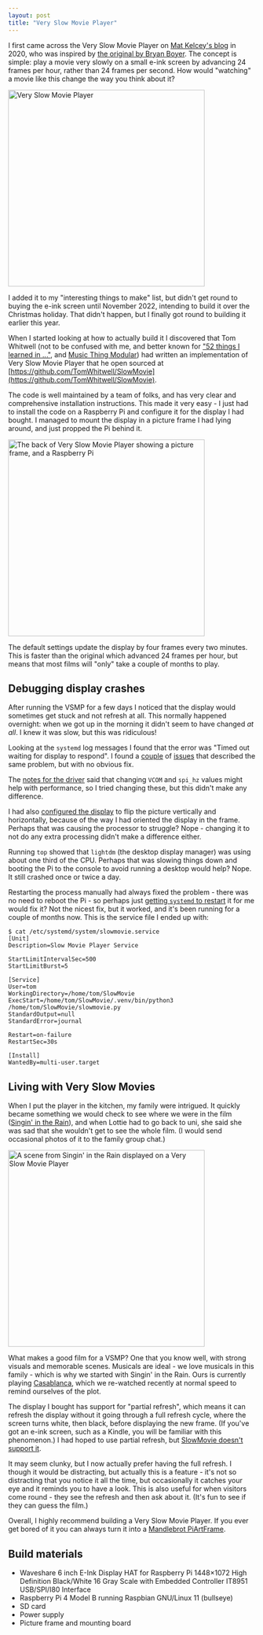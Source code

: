 ```yaml
---
layout: post
title: "Very Slow Movie Player"
---
```


I first came across the Very Slow Movie Player on [Mat Kelcey's blog](http://matpalm.com/blog/dithernet_vsmp/) in 2020, who was inspired by [the original by Bryan Boyer](https://bryan.medium.com/very-slow-movie-player-499f76c48b62). The concept is simple: play a movie very slowly on a small e-ink screen by advancing 24 frames per hour, rather than 24 frames per second. How would "watching" a movie like this change the way you think about it?

<img alt="Very Slow Movie Player" src="{{ site.url }}{{ site.baseurl }}/assets/2024-06-15-vsmp.jpg" width="400">

I added it to my "interesting things to
make" list, but didn't get round to buying the e-ink screen until November 2022,
intending to build it over the Christmas holiday. That didn't happen, but I
finally got round to building it earlier this year.

When I started looking at how to actually build it I discovered that Tom Whitwell
(not to be confused with me, and better known for
["52 things I learned in ..."](https://medium.com/magnetic/52-things-i-learned-in-2023-a3bbb9f9323d), and [Music Thing Modular](https://www.musicthing.co.uk/)) had written an
implementation of Very Slow Movie Player that he open sourced at
[https://github.com/TomWhitwell/SlowMovie](https://github.com/TomWhitwell/SlowMovie).

The code is well maintained by a team of folks, and has very clear and comprehensive installation instructions. This made it very easy - I just had to install the code on a Raspberry Pi and configure it for the display I had bought. I managed to mount the display in a picture frame I had lying around, and just propped the Pi behind it.

<img alt="The back of Very Slow Movie Player showing a picture frame, and a Raspberry Pi" src="{{ site.url }}{{ site.baseurl }}/assets/2024-06-15-vsmp-back.jpg" width="400">

The default settings update the display by four frames every two minutes. This is faster than the original which advanced 24 frames per hour, but means that most films will "only" take a couple of months to play.

## Debugging display crashes

After running the VSMP for a few days I noticed that the display would sometimes get stuck and not refresh at all. This normally happened overnight: when we got up in the morning it didn't seem to have changed _at all_. I knew it was slow, but this was ridiculous!

Looking at the `systemd` log messages I found that the error was "Timed out waiting for display to respond". I found a [couple](https://github.com/GregDMeyer/IT8951/issues/54) of [issues](https://github.com/GregDMeyer/IT8951/issues/56) that described the same problem, but with no obvious fix.

The [notes for the driver](https://github.com/GregDMeyer/IT8951) said that changing `VCOM` and `spi_hz` values might help with performance, so I tried changing these, but this didn't make any difference.

I had also [configured the display](https://github.com/TomWhitwell/SlowMovie?tab=readme-ov-file#e-ink-display-customization) to flip the picture vertically and horizontally, because of the way I had oriented the display in the frame. Perhaps that was causing the processor to struggle? Nope - changing it to not do any extra processing didn't make a difference either.

Running `top` showed that `lightdm` (the desktop display manager) was using about one third of the CPU. Perhaps that was slowing things down and booting the Pi to the console to avoid running a desktop would help? Nope. It still crashed once or twice a day.

Restarting the process manually had always fixed the problem - there was no need to reboot the Pi - so perhaps just [getting `systemd` to restart](https://ma.ttias.be/auto-restart-crashed-service-systemd/) it for me would fix it? Not the nicest fix, but it worked, and it's been running for a couple of months now. This is the service file I ended up with:

```shell
$ cat /etc/systemd/system/slowmovie.service
[Unit]
Description=Slow Movie Player Service

StartLimitIntervalSec=500
StartLimitBurst=5

[Service]
User=tom
WorkingDirectory=/home/tom/SlowMovie
ExecStart=/home/tom/SlowMovie/.venv/bin/python3 /home/tom/SlowMovie/slowmovie.py
StandardOutput=null
StandardError=journal

Restart=on-failure
RestartSec=30s

[Install]
WantedBy=multi-user.target
```

## Living with Very Slow Movies

When I put the player in the kitchen, my family were intrigued. It quickly became something we would check to see where we were in the film ([Singin' in the Rain](https://www.themoviedb.org/movie/872-singin-in-the-rain?language=en-GB)), and when Lottie had to go back to uni, she said she was sad that she wouldn't get to see the whole film. (I would send occasional photos of it to the family group chat.)

<img alt="A scene from Singin' in the Rain displayed on a Very Slow Movie Player" src="{{ site.url }}{{ site.baseurl }}/assets/2024-06-15-singin.jpg" width="400">

What makes a good film for a VSMP? One that you know well, with strong visuals and memorable scenes. Musicals are ideal - we love musicals in this family - which is why we started with Singin' in the Rain. Ours is currently playing [Casablanca](https://www.themoviedb.org/movie/289-casablanca?language=en-GB), which we re-watched recently at normal speed to remind ourselves of the plot.

The display I bought has support for "partial refresh", which means it can refresh the display without it going through a full refresh cycle, where the screen turns white, then black, before displaying the new frame. (If you've got an e-ink screen, such as a Kindle, you will be familiar with this phenomenon.) I had hoped to use partial refresh, but [SlowMovie doesn't support it](https://github.com/TomWhitwell/SlowMovie/issues/130).

It may seem clunky, but I now actually prefer having the full refresh. I though it would be distracting, but actually this is a feature - it's not so distracting that you notice it all the time, but occasionally it catches your eye and it reminds you to have a look. This is also useful for when visitors come round - they see the refresh and then ask about it. (It's fun to see if they can guess the film.)

Overall, I highly recommend building a Very Slow Movie Player. If you ever get bored of it you can always turn it into a [Mandlebrot PiArtFrame](https://magpi.raspberrypi.com/articles/piartframe).

## Build materials

- Waveshare 6 inch E-Ink Display HAT for Raspberry Pi 1448×1072 High Definition Black/White 16 Gray Scale with Embedded Controller IT8951 USB/SPI/I80 Interface
- Raspberry Pi 4 Model B running Raspbian GNU/Linux 11 (bullseye)
- SD card
- Power supply
- Picture frame and mounting board
